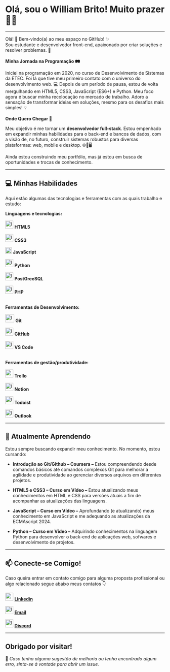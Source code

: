 # Olá, sou o William Brito! Muito prazer 👋😀 

---

Olá! 👋 Bem-vindo(a) ao meu espaço no GitHub! ✨<br>
Sou estudante e desenvolvedor front-end, apaixonado por criar soluções e resolver problemas. 🚀
<br>
<br>
**Minha Jornada na Programação 🛤️**

Iniciei na programação em 2020, no curso de Desenvolvimento de Sistemas da ETEC. Foi lá que tive meu primeiro contato com o universo do desenvolvimento web. 💻 Depois de um período de pausa, estou de volta mergulhando em HTML5, CSS3, JavaScript (ES6+) e Python. Meu foco agora é buscar minha recolocação no mercado de trabalho. Adoro a sensação de transformar ideias em soluções, mesmo para os desafios mais simples! 💡
<br>
<br>
**Onde Quero Chegar 🎯**<br>

Meu objetivo é me tornar um **desenvolvedor full-stack**. Estou empenhado em expandir minhas habilidades para o back-end e bancos de dados, com a visão de, no futuro, construir sistemas robustos para diversas plataformas: web, mobile e desktop. 🌐📱🖥️

Ainda estou construindo meu portfólio, mas já estou em busca de oportunidades e trocas de conhecimento. 

---

## 💻 Minhas Habilidades

Aqui estão algumas das tecnologias e ferramentas com as quais trabalho e estudo:

 **Linguagens e tecnologias:**

<img src="https://upload.wikimedia.org/wikipedia/commons/6/61/HTML5_logo_and_wordmark.svg" alt="logo html" width="25px" height="25px">  **HTML5**  


<img src="https://upload.wikimedia.org/wikipedia/commons/d/d5/CSS3_logo_and_wordmark.svg" alt="logo css" width="25px" height="25px">  **CSS3**

 <img 
src="https://upload.wikimedia.org/wikipedia/commons/thumb/6/6a/JavaScript-logo.png/250px-JavaScript-logo.png" alt="logo js" widht="20px" height="20px"> **JavaScript**


<img src="https://upload.wikimedia.org/wikipedia/commons/c/c3/Python-logo-notext.svg" alt="logo python" widht="25px" height="25px"> **Python**

<img src="https://img.icons8.com/?size=100&id=38561&format=png&color=000000" alt="logo postgree" width="25px" heigth="25px"> **PostGreeSQL**

<img src="https://img.icons8.com/?size=100&id=fAMVO_fuoOuC&format=png&color=000000" alt="logo php" width="25px" height="25px"> **PHP**
<br><br>

**Ferramentas de Desenvolvimento:** 

<img src="https://img.icons8.com/?size=100&id=20906&format=png&color=000000" alt="logo git" width="28px" height="25px"> **Git**
<br>

<img
src="https://img.icons8.com/?size=100&id=62856&format=png&color=000000" alt="logo github" width="25px" heigth="25px"> **GitHub**
<br>

<img src="https://img.icons8.com/?size=100&id=9OGIyU8hrxW5&format=png&color=000000" alt="logo vscode" width="25px" height="25px"> **VS Code**
<br><br>

**Ferramentas de gestão/produtividade:**
<br>

<img src="https://img.icons8.com/?size=100&id=21049&format=png&color=000000" alt=" " width="25px" heigth="25px"> **Trello**
<br>

<img src="https://img.icons8.com/?size=100&id=nvtEH6DpqruC&format=png&color=000000" alt="logo notion" width="25px" heigth="25px"> **Notion** 

<img src="https://img.icons8.com/?size=100&id=MFaX6nJlDgiU&format=png&color=000000" alt="logo todoist" width="25px" heigth="25px"> **Todoist** 

<img src="https://img.icons8.com/?size=100&id=117562&format=png&color=000000" alt="logo outlook" width="25px" heigth="25px"> **Outlook**


---



## 🌱 Atualmente Aprendendo

Estou sempre buscando expandir meu conhecimento. No momento, estou cursando:

* **Introdução ao Git/Github – Coursera –** Estou compreendendo desde comandos básicos até comandos complexos Git para melhorar a agilidade e produtividade ao gerenciar diversos arquivos em diferentes projetos.
  
* **HTML5 e CSS3 – Curso em Vídeo –** Estou atualizando meus conhecimentos em HTML e CSS para versões atuais a fim de acompanhar as atualizações das linguagens.
  
* **JavaScript – Curso em Vídeo –** Aprofundando (e atualizando) meus conhecimento em JavaScript e me adequando as atualizações da ECMAscript 2024.

* **Python – Curso em Vídeo –** Adquirindo conhecimentos na linguagem Python para desenvolver o back-end de aplicações web, sofwares e desenvolvimento de projetos.


---

## 📫 Conecte-se Comigo!

Caso queira entrar em contato comigo para alguma proposta profissional ou algo relacionado segue abaixo meus contatos 👇


<img src="https://img.icons8.com/?size=100&id=xuvGCOXi8Wyg&format=png&color=000000" alt=" " width="25px" height="25px"></img>
<a href="https://www.linkedin.com/in/william-brito-2b798b35a" target="_blank"> **Linkedin**
</a> 
<br>

<img src="https://img.icons8.com/?size=100&id=117562&format=png&color=000000" alt="logo outlook" width="25px" height="25px"></img>
<a href="mailto:contato.williambrito.dev@hotmai.com?" target="_blank">
**Email**
</a>
<br>

<img src="https://img.icons8.com/?size=100&id=30998&format=png&color=000000" alt="logo dicord" width="25px" height="25px"></img>
<a 
href="https://discord.gg/W8uRjhnm" target="_blank">
**Discord**
</a>
<br>

---
## Obrigado por visitar!


🏴 *Caso tenha alguma sugestão de melhoria ou tenha encontrado algum erro, sinta-se à vontade para abrir um issue.*


